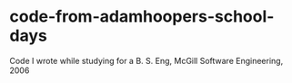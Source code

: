 code-from-adamhoopers-school-days
=================================

Code I wrote while studying for a B. S. Eng, McGill Software Engineering, 2006
